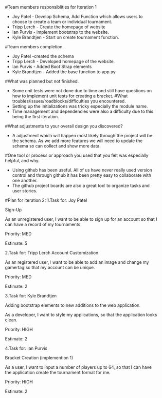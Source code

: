 #Team members responsiblities for Iteration 1
* Joy Patel - Develop Schema, Add Function which allows users to choose to create a team or individual tournament. 
* Tripp Lerch - Create the homepage of website 
* Ian Purvis - Implement bootstrap to the website. 
* Kyle Brandtjen - Start on create tournament function. 


#Team members completion. 
* Joy Patel -created the schema  
* Tripp Lerch - Developed homepage of the website. 
* Ian Purvis - Added Boot Strap elements
* Kyle Brandtjen - Added the base function to app.py 

#What was planned but not finished.
* Some unit tests were not done due to time and still have questions on how to implement unit tests for creating a bracket. 
#What troubles/issues/roadblocks/difficulties you encountered.
* Setting up the initializations was tricky especially the module name. 
* Time management and dependencies were also a difficulty due to this being the first iteration. 

#What adjustments to your overall design you discovered? 
* A adjustment which will happen most likely through the project will be the schema. As we add more features we will need to update the schema so can collect and show more data. 

#One tool or process or approach you used that you felt was especially helpful, and why.
* Using github has been useful. All of us have never really used version control and through github it has been pretty easy to collaborate with one another. 
* The github project boards are also a great tool to organize tasks and user stories. 


#Plan for iteration 2:
1.Task for: Joy Patel

Sign-Up

As an unregistered user, I want to be able to sign up for an account so that I can have a record of my tournaments.

Priority: MED

Estimate: 5



2.Task for: Tripp Lerch
Account Customization 

As an registered user, I want to be able to add an image and change my gamertag so that my account can be unique.   

Priority: MED

Estimate: 2 



3.Task for: Kyle Brandtjen

Adding bootstrap elements to new additions to the web application. 

As a developer, I want to style my applications, so that the application looks clean. 

Priority: HIGH

Estimate: 2 


4.Task for: Ian Purvis

Bracket Creation (implemention 1)

As a user, I want to input a number of players up to 64, so that I can have the application create the tournament format for me.

Priority: HIGH

Estimate: 2




